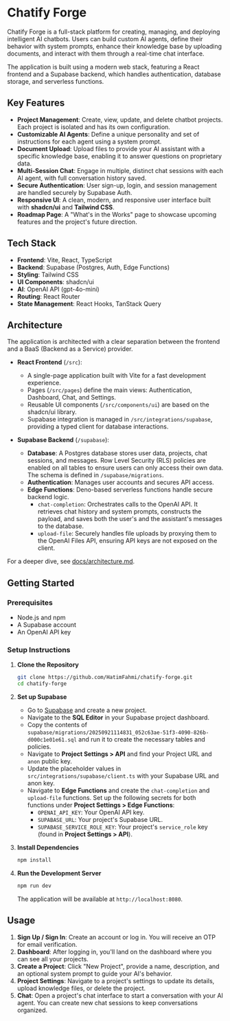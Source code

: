 # Chatify Forge

Chatify Forge is a full-stack platform for creating, managing, and deploying intelligent AI chatbots. Users can build custom AI agents, define their behavior with system prompts, enhance their knowledge base by uploading documents, and interact with them through a real-time chat interface.

The application is built using a modern web stack, featuring a React frontend and a Supabase backend, which handles authentication, database storage, and serverless functions.

## Key Features

-   **Project Management**: Create, view, update, and delete chatbot projects. Each project is isolated and has its own configuration.
-   **Customizable AI Agents**: Define a unique personality and set of instructions for each agent using a system prompt.
-   **Document Upload**: Upload files to provide your AI assistant with a specific knowledge base, enabling it to answer questions on proprietary data.
-   **Multi-Session Chat**: Engage in multiple, distinct chat sessions with each AI agent, with full conversation history saved.
-   **Secure Authentication**: User sign-up, login, and session management are handled securely by Supabase Auth.
-   **Responsive UI**: A clean, modern, and responsive user interface built with **shadcn/ui** and **Tailwind CSS**.
-   **Roadmap Page**: A "What's in the Works" page to showcase upcoming features and the project's future direction.

## Tech Stack

-   **Frontend**: Vite, React, TypeScript
-   **Backend**: Supabase (Postgres, Auth, Edge Functions)
-   **Styling**: Tailwind CSS
-   **UI Components**: shadcn/ui
-   **AI**: OpenAI API (gpt-4o-mini)
-   **Routing**: React Router
-   **State Management**: React Hooks, TanStack Query

## Architecture

The application is architected with a clear separation between the frontend and a BaaS (Backend as a Service) provider.

-   **React Frontend** (`/src`):
    -   A single-page application built with Vite for a fast development experience.
    -   Pages (`/src/pages`) define the main views: Authentication, Dashboard, Chat, and Settings.
    -   Reusable UI components (`/src/components/ui`) are based on the shadcn/ui library.
    -   Supabase integration is managed in `/src/integrations/supabase`, providing a typed client for database interactions.

-   **Supabase Backend** (`/supabase`):
    -   **Database**: A Postgres database stores user data, projects, chat sessions, and messages. Row Level Security (RLS) policies are enabled on all tables to ensure users can only access their own data. The schema is defined in `/supabase/migrations`.
    -   **Authentication**: Manages user accounts and secures API access.
    -   **Edge Functions**: Deno-based serverless functions handle secure backend logic.
        -   `chat-completion`: Orchestrates calls to the OpenAI API. It retrieves chat history and system prompts, constructs the payload, and saves both the user's and the assistant's messages to the database.
        -   `upload-file`: Securely handles file uploads by proxying them to the OpenAI Files API, ensuring API keys are not exposed on the client.

For a deeper dive, see [docs/architecture.md](docs/architecture.md).

## Getting Started

### Prerequisites

-   Node.js and npm
-   A Supabase account
-   An OpenAI API key

### Setup Instructions

1.  **Clone the Repository**

    ```bash
    git clone https://github.com/HatimFahmi/chatify-forge.git
    cd chatify-forge
    ```

2.  **Set up Supabase**
    -   Go to [Supabase](https://supabase.com/) and create a new project.
    -   Navigate to the **SQL Editor** in your Supabase project dashboard.
    -   Copy the contents of `supabase/migrations/20250921114831_052c63ae-51f3-4090-826b-d000c1e01e61.sql` and run it to create the necessary tables and policies.
    -   Navigate to **Project Settings > API** and find your Project URL and `anon` public key.
    -   Update the placeholder values in `src/integrations/supabase/client.ts` with your Supabase URL and anon key.
    -   Navigate to **Edge Functions** and create the `chat-completion` and `upload-file` functions. Set up the following secrets for both functions under **Project Settings > Edge Functions**:
        -   `OPENAI_API_KEY`: Your OpenAI API key.
        -   `SUPABASE_URL`: Your project's Supabase URL.
        -   `SUPABASE_SERVICE_ROLE_KEY`: Your project's `service_role` key (found in **Project Settings > API**).

3.  **Install Dependencies**

    ```bash
    npm install
    ```

4.  **Run the Development Server**

    ```bash
    npm run dev
    ```

    The application will be available at `http://localhost:8080`.

## Usage

1.  **Sign Up / Sign In**: Create an account or log in. You will receive an OTP for email verification.
2.  **Dashboard**: After logging in, you'll land on the dashboard where you can see all your projects.
3.  **Create a Project**: Click "New Project", provide a name, description, and an optional system prompt to guide your AI's behavior.
4.  **Project Settings**: Navigate to a project's settings to update its details, upload knowledge files, or delete the project.
5.  **Chat**: Open a project's chat interface to start a conversation with your AI agent. You can create new chat sessions to keep conversations organized.
